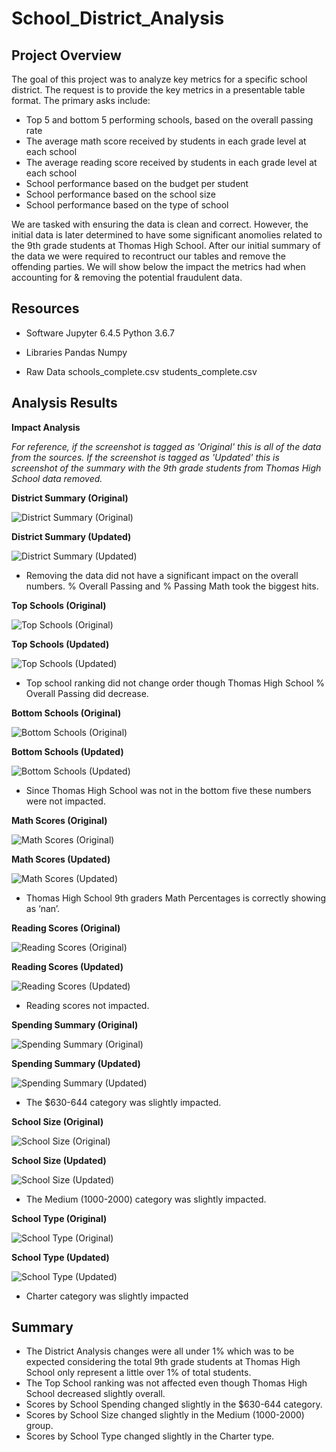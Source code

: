 # School_District_Analysis

## Project Overview
The goal of this project was to analyze key metrics for a specific school district. The request is to provide the key metrics in a presentable table format. The primary asks include:

- Top 5 and bottom 5 performing schools, based on the overall passing rate
- The average math score received by students in each grade level at each school
- The average reading score received by students in each grade level at each school
- School performance based on the budget per student
- School performance based on the school size 
- School performance based on the type of school

We are tasked with ensuring the data is clean and correct. However, the initial data is later determined to have some significant anomolies related to the 9th grade students at Thomas High School. After our initial summary of the data we were required to recontruct our tables and remove the offending parties.
We will show below the impact the metrics had when accounting for & removing the potential fraudulent data.

## Resources
- Software
Jupyter 6.4.5
Python 3.6.7

- Libraries
Pandas
Numpy

- Raw Data
schools_complete.csv
students_complete.csv

## Analysis Results
**Impact Analysis**

*For reference, if the screenshot is tagged as 'Original' this is all of the data from the sources. If the screenshot is tagged as 'Updated' this is screenshot of the summary with the 9th grade students from Thomas High School data removed.*

**District Summary (Original)**

![District Summary (Original)](https://github.com/gonzalesbarrett/School_District_Analysis/blob/main/PNGs/District%20Summary%20(Old).png)

**District Summary (Updated)**

![District Summary (Updated)](https://github.com/gonzalesbarrett/School_District_Analysis/blob/main/PNGs/District%20Summary%20(New).png)

- Removing the data did not have a significant impact on the overall numbers. % Overall Passing and % Passing Math took the biggest hits.

**Top Schools (Original)**

![Top Schools (Original)](https://github.com/gonzalesbarrett/School_District_Analysis/blob/main/PNGs/Top%20Schools%20(Old).png)

**Top Schools (Updated)**

![Top Schools (Updated)](https://github.com/gonzalesbarrett/School_District_Analysis/blob/main/PNGs/District%20Summary%20(New).png)

- Top school ranking did not change order though Thomas High School % Overall Passing did decrease.

**Bottom Schools (Original)**

![Bottom Schools (Original)](https://github.com/gonzalesbarrett/School_District_Analysis/blob/main/PNGs/Bottom%20Schools%20(Old).png)

**Bottom Schools (Updated)**


![Bottom Schools (Updated)](https://github.com/gonzalesbarrett/School_District_Analysis/blob/main/PNGs/Bottom%20Schools%20(New).png)

- Since Thomas High School was not in the bottom five these numbers were not impacted.

**Math Scores (Original)**

![Math Scores (Original)](https://github.com/gonzalesbarrett/School_District_Analysis/blob/main/PNGs/Math%20Scores%20(Old).png)

**Math Scores (Updated)**


![Math Scores (Updated)](https://github.com/gonzalesbarrett/School_District_Analysis/blob/main/PNGs/Math%20Scores%20(New).png)

- Thomas High School 9th graders Math Percentages is correctly showing as ‘nan’.

**Reading Scores (Original)**

![Reading Scores (Original)](https://github.com/gonzalesbarrett/School_District_Analysis/blob/main/PNGs/Reading%20Scores%20(Old).png)

**Reading Scores (Updated)**

![Reading Scores (Updated)](https://github.com/gonzalesbarrett/School_District_Analysis/blob/main/PNGs/Reading%20Scores%20(New).png)

- Reading scores not impacted.

**Spending Summary (Original)**

![Spending Summary (Original)](https://github.com/gonzalesbarrett/School_District_Analysis/blob/main/PNGs/Spending%20Summary%20(Old).png)

**Spending Summary (Updated)**

![Spending Summary (Updated)](https://github.com/gonzalesbarrett/School_District_Analysis/blob/main/PNGs/Spending%20Summary%20(New).png)

- The $630-644 category was slightly impacted.

**School Size (Original)**

![School Size (Original)](https://github.com/gonzalesbarrett/School_District_Analysis/blob/main/PNGs/School%20Size%20(Old).png)

**School Size (Updated)**

![School Size (Updated)](https://github.com/gonzalesbarrett/School_District_Analysis/blob/main/PNGs/School%20Size%20(New).png)

- The Medium (1000-2000) category was slightly impacted.

**School Type (Original)**

![School Type (Original)](https://github.com/gonzalesbarrett/School_District_Analysis/blob/main/PNGs/School%20Type%20(Old).png)

**School Type (Updated)**

![School Type (Updated)](https://github.com/gonzalesbarrett/School_District_Analysis/blob/main/PNGs/School%20Type%20(New).png)

- Charter category was slightly impacted

## Summary

- The District Analysis changes were all under 1% which was to be expected considering the total 9th grade students at Thomas High School only represent a little over 1% of total students.
- The Top School ranking was not affected even though Thomas High School decreased slightly overall.
- Scores by School Spending changed slightly in the $630-644 category.
- Scores by School Size changed slightly in the Medium (1000-2000) group.
- Scores by School Type changed slightly in the Charter type.


